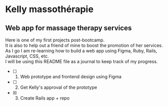 # Kelly massothérapie

## Web app for massage therapy services

Here is one of my first projects post-bootcamp.<br>
It is also to help out a friend of mine to boost the promotion of her services.<br>
As I go I am re-learning how to build a web app using Figma, Ruby, Rails, Javascript, CSS, etc.<br>
I will be using this README file as a journal to keep track of my progress.
<br>

- [ ] 1. Web prototype and frontend design using Figma
- [ ] 2. Get Kelly's approval of the prototype
- [x] 3. Create Rails app + repo

<!---
This README would normally document whatever steps are necessary to get the
application up and running.

Things you may want to cover:

* Ruby version

* System dependencies

* Configuration

* Database creation

* Database initialization

* How to run the test suite

* Services (job queues, cache servers, search engines, etc.)

* Deployment instructions

* ...
--->
